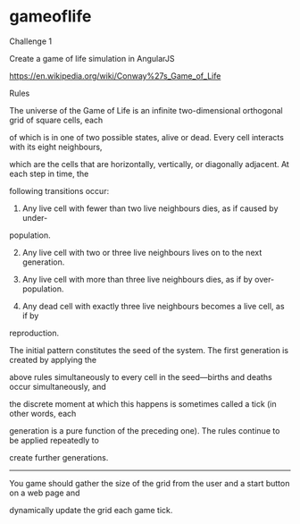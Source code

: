 # gameoflife

Challenge 1

Create a game of life simulation in AngularJS

https://en.wikipedia.org/wiki/Conway%27s_Game_of_Life

Rules

The universe of the Game of Life is an infinite two-dimensional orthogonal grid of square cells, each

of which is in one of two possible states, alive or dead. Every cell interacts with its eight neighbours,

which are the cells that are horizontally, vertically, or diagonally adjacent. At each step in time, the

following transitions occur:

1. Any live cell with fewer than two live neighbours dies, as if caused by under-

population.

2. Any live cell with two or three live neighbours lives on to the next generation.

3. Any live cell with more than three live neighbours dies, as if by over-population.

4. Any dead cell with exactly three live neighbours becomes a live cell, as if by

reproduction.

The initial pattern constitutes the seed of the system. The first generation is created by applying the

above rules simultaneously to every cell in the seed—births and deaths occur simultaneously, and

the discrete moment at which this happens is sometimes called a tick (in other words, each

generation is a pure function of the preceding one). The rules continue to be applied repeatedly to

create further generations.

-- --

You game should gather the size of the grid from the user and a start button on a web page and

dynamically update the grid each game tick.
